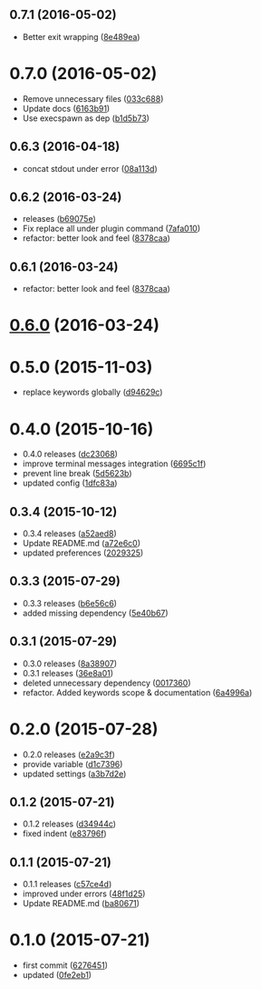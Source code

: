 <a name="0.7.1"></a>
## 0.7.1 (2016-05-02)

* Better exit wrapping ([8e489ea](https://github.com/bumped/bumped-terminal/commit/8e489ea))



<a name="0.7.0"></a>
# 0.7.0 (2016-05-02)

* Remove unnecessary files ([033c688](https://github.com/bumped/bumped-terminal/commit/033c688))
* Update docs ([6163b91](https://github.com/bumped/bumped-terminal/commit/6163b91))
* Use execspawn as dep ([b1d5b73](https://github.com/bumped/bumped-terminal/commit/b1d5b73))



<a name="0.6.3"></a>
## 0.6.3 (2016-04-18)

* concat stdout under error ([08a113d](https://github.com/bumped/bumped-terminal/commit/08a113d))



<a name="0.6.2"></a>
## 0.6.2 (2016-03-24)

*  releases ([b69075e](https://github.com/bumped/bumped-terminal/commit/b69075e))
* Fix replace all under plugin command ([7afa010](https://github.com/bumped/bumped-terminal/commit/7afa010))
* refactor: better look and feel ([8378caa](https://github.com/bumped/bumped-terminal/commit/8378caa))



<a name="0.6.1"></a>
## 0.6.1 (2016-03-24)

* refactor: better look and feel ([8378caa](https://github.com/bumped/bumped-terminal/commit/8378caa))



<a name="0.6.0"></a>
# [0.6.0](https://github.com/bumped/bumped-terminal/compare/0.5.0...v0.6.0) (2016-03-24)




<a name="0.5.0"></a>
# 0.5.0 (2015-11-03)


* replace keywords globally ([d94629c](https://github.com/bumped/bumped-terminal/commit/d94629c))



<a name="0.4.0"></a>
# 0.4.0 (2015-10-16)


* 0.4.0 releases ([dc23068](https://github.com/bumped/bumped-terminal/commit/dc23068))
* improve terminal messages integration ([6695c1f](https://github.com/bumped/bumped-terminal/commit/6695c1f))
* prevent line break ([5d5623b](https://github.com/bumped/bumped-terminal/commit/5d5623b))
* updated config ([1dfc83a](https://github.com/bumped/bumped-terminal/commit/1dfc83a))



<a name="0.3.4"></a>
## 0.3.4 (2015-10-12)


* 0.3.4 releases ([a52aed8](https://github.com/bumped/bumped-terminal/commit/a52aed8))
* Update README.md ([a72e6c0](https://github.com/bumped/bumped-terminal/commit/a72e6c0))
* updated preferences ([2029325](https://github.com/bumped/bumped-terminal/commit/2029325))



<a name="0.3.3"></a>
## 0.3.3 (2015-07-29)


* 0.3.3 releases ([b6e56c6](https://github.com/bumped/bumped-terminal/commit/b6e56c6))
* added missing dependency ([5e40b67](https://github.com/bumped/bumped-terminal/commit/5e40b67))



<a name="0.3.1"></a>
## 0.3.1 (2015-07-29)


* 0.3.0 releases ([8a38907](https://github.com/bumped/bumped-terminal/commit/8a38907))
* 0.3.1 releases ([36e8a01](https://github.com/bumped/bumped-terminal/commit/36e8a01))
* deleted unnecessary dependency ([0017360](https://github.com/bumped/bumped-terminal/commit/0017360))
* refactor. Added keywords scope & documentation ([6a4996a](https://github.com/bumped/bumped-terminal/commit/6a4996a))



<a name="0.2.0"></a>
# 0.2.0 (2015-07-28)


* 0.2.0 releases ([e2a9c3f](https://github.com/bumped/bumped-terminal/commit/e2a9c3f))
* provide  variable ([d1c7396](https://github.com/bumped/bumped-terminal/commit/d1c7396))
* updated settings ([a3b7d2e](https://github.com/bumped/bumped-terminal/commit/a3b7d2e))



<a name="0.1.2"></a>
## 0.1.2 (2015-07-21)


* 0.1.2 releases ([d34944c](https://github.com/bumped/bumped-terminal/commit/d34944c))
* fixed indent ([e83796f](https://github.com/bumped/bumped-terminal/commit/e83796f))



<a name="0.1.1"></a>
## 0.1.1 (2015-07-21)


* 0.1.1 releases ([c57ce4d](https://github.com/bumped/bumped-terminal/commit/c57ce4d))
* improved under errors ([48f1d25](https://github.com/bumped/bumped-terminal/commit/48f1d25))
* Update README.md ([ba80671](https://github.com/bumped/bumped-terminal/commit/ba80671))



<a name="0.1.0"></a>
# 0.1.0 (2015-07-21)


* first commit ([6276451](https://github.com/bumped/bumped-terminal/commit/6276451))
* updated ([0fe2eb1](https://github.com/bumped/bumped-terminal/commit/0fe2eb1))



